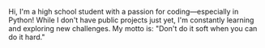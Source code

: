 Hi, I'm a high school student with a passion for coding—especially in Python! While I don't have public projects just yet, I'm constantly learning and exploring new challenges. My motto is:
"Don't do it soft when you can do it hard."